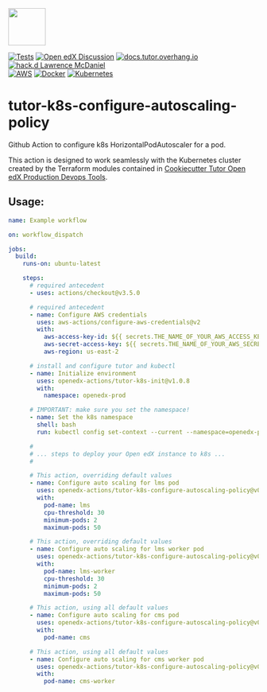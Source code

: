 <img src="https://avatars.githubusercontent.com/u/40179672" width="75">

[![Tests](https://github.com/openedx-actions/tutor-k8s-configure-autoscaling-policy/actions/workflows/testRelease.yml/badge.svg)](https://github.com/openedx-actions/tutor-k8s-configure-autoscaling-policy/actions)
[![Open edX Discussion](https://img.shields.io/static/v1?logo=discourse&label=Forums&style=flat-square&color=000000&message=discuss.openedx.org)](https://discuss.openedx.org/)
[![docs.tutor.overhang.io](https://img.shields.io/static/v1?logo=readthedocs&label=Documentation&style=flat-square&color=blue&message=docs.tutor.overhang.io)](https://docs.tutor.overhang.io)
[![hack.d Lawrence McDaniel](https://img.shields.io/badge/hack.d-Lawrence%20McDaniel-orange.svg)](https://lawrencemcdaniel.com)<br/>
[![AWS](https://img.shields.io/badge/AWS-%23FF9900.svg?style=for-the-badge&logo=amazon-aws&logoColor=white)](https://aws.amazon.com/)
[![Docker](https://img.shields.io/badge/docker-%230db7ed.svg?style=for-the-badge&logo=docker&logoColor=white)](https://www.docker.com/)
[![Kubernetes](https://img.shields.io/badge/kubernetes-%23326ce5.svg?style=for-the-badge&logo=kubernetes&logoColor=white)](https://kubernetes.io/)

# tutor-k8s-configure-autoscaling-policy

Github Action to configure k8s HorizontalPodAutoscaler for a pod.

This action is designed to work seamlessly with the Kubernetes cluster created by the Terraform modules contained in [Cookiecutter Tutor Open edX Production Devops Tools](https://github.com/lpm0073/cookiecutter-openedx-devops).

## Usage:


```yaml
name: Example workflow

on: workflow_dispatch

jobs:
  build:
    runs-on: ubuntu-latest

    steps:
      # required antecedent
      - uses: actions/checkout@v3.5.0

      # required antecedent
      - name: Configure AWS credentials
        uses: aws-actions/configure-aws-credentials@v2
        with:
          aws-access-key-id: ${{ secrets.THE_NAME_OF_YOUR_AWS_ACCESS_KEY_ID }}
          aws-secret-access-key: ${{ secrets.THE_NAME_OF_YOUR_AWS_SECRET_ACCESS_KEY }}
          aws-region: us-east-2

      # install and configure tutor and kubectl
      - name: Initialize environment
        uses: openedx-actions/tutor-k8s-init@v1.0.8
        with:
          namespace: openedx-prod

      # IMPORTANT: make sure you set the namespace!
      - name: Set the k8s namespace
        shell: bash
        run: kubectl config set-context --current --namespace=openedx-prod

      #
      # ... steps to deploy your Open edX instance to k8s ...
      #

      # This action, overriding default values
      - name: Configure auto scaling for lms pod
        uses: openedx-actions/tutor-k8s-configure-autoscaling-policy@v0.0.1
        with:
          pod-name: lms
          cpu-threshold: 30
          minimum-pods: 2
          maximum-pods: 50

      # This action, overriding default values
      - name: Configure auto scaling for lms worker pod
        uses: openedx-actions/tutor-k8s-configure-autoscaling-policy@v0.0.1
        with:
          pod-name: lms-worker
          cpu-threshold: 30
          minimum-pods: 2
          maximum-pods: 50

      # This action, using all default values
      - name: Configure auto scaling for cms pod
        uses: openedx-actions/tutor-k8s-configure-autoscaling-policy@v0.0.1
        with:
          pod-name: cms

      # This action, using all default values
      - name: Configure auto scaling for cms worker pod
        uses: openedx-actions/tutor-k8s-configure-autoscaling-policy@v0.0.1
        with:
          pod-name: cms-worker
```
